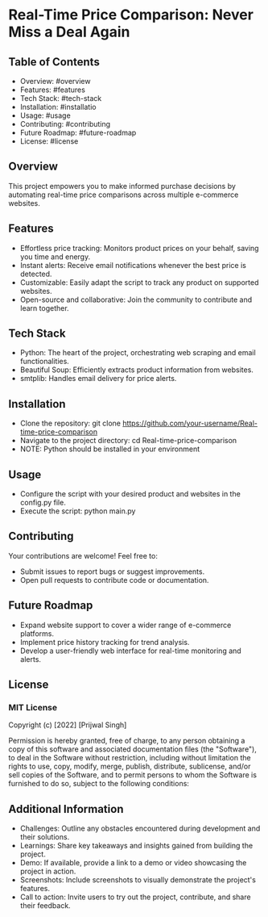 # Real-Time Price Comparison: Never Miss a Deal Again

## Table of Contents

- Overview: #overview
- Features: #features
- Tech Stack: #tech-stack
- Installation: #installatio
- Usage: #usage
- Contributing: #contributing
- Future Roadmap: #future-roadmap
- License: #license
## Overview

This project empowers you to make informed purchase decisions by automating real-time price comparisons across multiple e-commerce websites.

## Features

- Effortless price tracking: Monitors product prices on your behalf, saving you time and energy.
- Instant alerts: Receive email notifications whenever the best price is detected.
- Customizable: Easily adapt the script to track any product on supported websites.
- Open-source and collaborative: Join the community to contribute and learn together.
## Tech Stack

- Python: The heart of the project, orchestrating web scraping and email functionalities.
- Beautiful Soup: Efficiently extracts product information from websites.
- smtplib: Handles email delivery for price alerts.
## Installation

- Clone the repository: git clone https://github.com/your-username/Real-time-price-comparison
- Navigate to the project directory: cd Real-time-price-comparison
- NOTE: Python should be installed in your environment
## Usage

- Configure the script with your desired product and websites in the config.py file.
- Execute the script: python main.py
## Contributing

Your contributions are welcome! Feel free to:

- Submit issues to report bugs or suggest improvements.
- Open pull requests to contribute code or documentation.
## Future Roadmap

- Expand website support to cover a wider range of e-commerce platforms.
- Implement price history tracking for trend analysis.
- Develop a user-friendly web interface for real-time monitoring and alerts.
## License

### MIT License

Copyright (c) [2022] [Prijwal Singh]

Permission is hereby granted, free of charge, to any person obtaining a copy
of this software and associated documentation files (the "Software"), to deal
in the Software without restriction, including without limitation the rights
to use, copy, modify, merge, publish, distribute, sublicense, and/or sell
copies of the Software, and to permit persons to whom the Software is
furnished to do so, subject to the following conditions:

## Additional Information

- Challenges: Outline any obstacles encountered during development and their solutions.
- Learnings: Share key takeaways and insights gained from building the project.
- Demo: If available, provide a link to a demo or video showcasing the project in action.
- Screenshots: Include screenshots to visually demonstrate the project's features.
- Call to action: Invite users to try out the project, contribute, and share their feedback.
